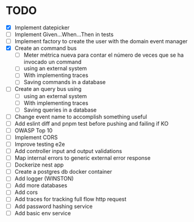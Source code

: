 # TODO
- [x] Implement datepicker
- [ ] Implement Given...When...Then in tests
- [ ] Implement factory to create the user with the domain event manager
- [x] Create an command bus
  - [ ] Meter métrica nueva para contar el número de veces que se ha invocado un command
  - [ ] using an external system
  - [ ] With implementing traces
  - [ ] Saving commands in a database
- [ ] Create an query bus using
  - [ ] using an external system
  - [ ] With implementing traces
  - [ ] Saving queries in a database
- [ ] Change event name to accomplish something useful
- [ ] Add eslint diff and pnpm test before pushing and failing if KO
- [ ] OWASP Top 10
- [ ] Implement CORS
- [ ] Improve testing e2e
- [ ] Add controller input and output validations
- [ ] Map internal errors to generic external error response
- [ ] Dockerize nest app
- [ ] Create a postgres db docker container
- [ ] Add logger (WINSTON)
- [ ] Add more databases 
- [ ] Add cors
- [ ] Add traces for tracking full flow http request
- [ ] Add password hashing service
- [ ] Add basic env service